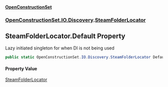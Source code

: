 #### [OpenConstructionSet](index.md 'index')
### [OpenConstructionSet.IO.Discovery](index.md#OpenConstructionSet_IO_Discovery 'OpenConstructionSet.IO.Discovery').[SteamFolderLocator](BDvQhQsErjN5ilWJbjNpng.md 'OpenConstructionSet.IO.Discovery.SteamFolderLocator')
## SteamFolderLocator.Default Property
Lazy initiated singleton for when DI is not being used  
```csharp
public static OpenConstructionSet.IO.Discovery.SteamFolderLocator Default { get; }
```
#### Property Value
[SteamFolderLocator](BDvQhQsErjN5ilWJbjNpng.md 'OpenConstructionSet.IO.Discovery.SteamFolderLocator')
